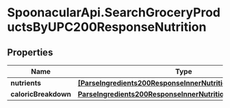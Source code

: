# SpoonacularApi.SearchGroceryProductsByUPC200ResponseNutrition

## Properties

Name | Type | Description | Notes
------------ | ------------- | ------------- | -------------
**nutrients** | [**[ParseIngredients200ResponseInnerNutritionNutrientsInner]**](ParseIngredients200ResponseInnerNutritionNutrientsInner.md) |  | 
**caloricBreakdown** | [**ParseIngredients200ResponseInnerNutritionCaloricBreakdown**](ParseIngredients200ResponseInnerNutritionCaloricBreakdown.md) |  | 


